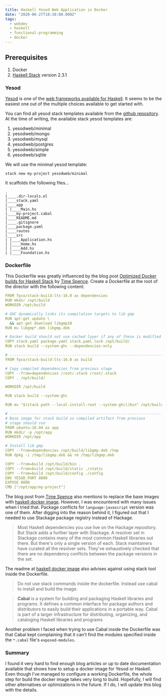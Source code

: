 ```yaml
---
title: Haskell Yesod Web Application in Docker
date: "2020-06-27T18:38:00.000Z"
tags:
  - webdev
  - haskell
  - functional-programming
  - docker
---
```


## Prerequisites
1. Docker
1. [Haskell Stack](http://haskellstack.org/) version 2.3.1

### Yesod
[Yesod](https://www.yesodweb.com/) is one of the [web frameworks available for Haskell](https://wiki.haskell.org/Web/Frameworks). 
It seems to be the easiest one out of the multiple choices available to get started with. 

You can find all yesod stack templates available from the [github repository](https://github.com/yesodweb/stack-templates).
At the time of writing, the available stack yesod templates are:
1. yesodweb/minimal
1. yesodweb/mongo
1. yesodweb/mysql
1. yesodweb/postgres
1. yesodweb/simple
1. yesodweb/sqlite

We will use the minimal yesod template:
```
stack new my-project yesodweb/minimal
```
It scaffolds the following files...
```
.
|____.dir-locals.el
|____stack.yaml
|____app
| |____Main.hs
|____my-project.cabal
|____README.md
|____.gitignore
|____package.yaml
|____routes
|____src
| |____Application.hs
| |____Home.hs
| |____Add.hs
| |____Foundation.hs
```

### Dockerfile
This Dockerfile was greatly influenced by the blog post [Optimized Docker builds for Haskell Stack](https://medium.com/permutive/optimized-docker-builds-for-haskell-76a9808eb10b) 
by [Time Spence](https://medium.com/@timothywspence). Create a Dockerfile at the root of the director with the following content:

```yaml
FROM fpco/stack-build:lts-16.0 as dependencies
RUN mkdir /opt/build
WORKDIR /opt/build

# GHC dynamically links its compilation targets to lib gmp
RUN apt-get update \
  && apt-get download libgmp10
RUN mv libgmp*.deb libgmp.deb

# Docker build should not use cached layer if any of these is modified
COPY stack.yaml package.yaml stack.yaml.lock /opt/build/
RUN stack build --system-ghc --dependencies-only

# ------------------------------------------------------------------------
FROM fpco/stack-build:lts-16.0 as build

# Copy compiled dependencies from previous stage
COPY --from=dependencies /root/.stack /root/.stack
COPY . /opt/build/

WORKDIR /opt/build

RUN stack build --system-ghc

RUN mv "$(stack path --local-install-root --system-ghc)/bin" /opt/build/bin

# -----------------------------------------------------------------------
# Base image for stack build so compiled artifact from previous
# stage should run
FROM ubuntu:18.04 as app
RUN mkdir -p /opt/app
WORKDIR /opt/app

# Install lib gmp
COPY --from=dependencies /opt/build/libgmp.deb /tmp
RUN dpkg -i /tmp/libgmp.deb && rm /tmp/libgmp.deb

COPY --from=build /opt/build/bin .
COPY --from=build /opt/build/static ./static
COPY --from=build /opt/build/config ./config
ENV YESOD_PORT 8080
EXPOSE 8080
CMD ["/opt/app/my-project"]
```

The blog post from [Time Spence](https://medium.com/@timothywspence) also mentions to replace the base images with 
[haskell docker image](https://hub.docker.com/_/haskell). However, I was encountered with many issues when I tried that. 
Package conflicts for `language-javascript` version was one of them. 
After digging into the reason behind it, I figured out that I needed to use Stackage package registry instead of Hackage.

> Most Haskell dependencies you use live on the Hackage repository. But Stack adds a further layer with Stackage. 
A resolver set in Stackage contains many of the most common Haskell libraries out there. But there's only a single version of each. 
Stack maintainers have curated all the resolver sets. They've exhaustively checked that there are no dependency conflicts between 
the package versions in the set.

The readme at [haskell docker image](https://hub.docker.com/_/haskell) also advises against using stack tool inside the Dockerfile.

> Do not use stack commands inside the dockerfile. Instead use cabal to install and build the image.

> **Cabal** is a system for building and packaging Haskell libraries and programs. It defines a common interface for package authors and distributors 
to easily build their applications in a portable way. Cabal is part of a larger infrastructure for distributing, organizing, and cataloging Haskell 
libraries and programs

Another problem I faced when trying to use Cabal inside the Dockerfile was that Cabal kept complaining that it can't find the modules specified inside the `*.cabal` file's `exposed-modules`.

### Summary
I found it very hard to find enough blog articles or up to date documentation available that shows how to setup a docker image for Yesod or Haskell. 
Even though I've managed to configure a working Dockerfile, the whole step for build the docker image takes very long to build. 
Hopefully, I will find other alternatives or optimizations in the future. If I do, I will update this blog with the details.
